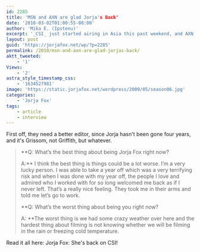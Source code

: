 ```yaml
---
id: 2285
title: 'MSN and AXN are glad Jorja's Back'
date: '2010-03-02T01:00:55-08:00'
author: 'Mika E. (Ipstenu)'
excerpt: '_CSI_ just started airing in Asia this past weekend, and AXN had a quick interview with Jorja about her return.'
layout: post
guid: 'https://jorjafox.net/wp/?p=2285'
permalink: /2010/msn-and-axn-are-glad-jorjas-back/
aktt_tweeted:
    - '1'
Views:
    - '2'
astra_style_timestamp_css:
    - '1634527981'
image: 'https://static.jorjafox.net/wordpress/2009/05/season06.jpg'
categories:
    - 'Jorja Fox'
tags:
    - article
    - interview
---
```


First off, they need a better editor, since Jorja hasn't been gone four years, and it's Grissom, not Griffith, but whatever.

<blockquote>**Q: What’s the best thing about being Jorja Fox right now?

A:** I think the best thing is things could be a lot worse. I’m a very lucky person. I was able to take a year off which was a very terrifying risk and when I was done with my year off, the people I love and admired who I worked with for so long welcomed me back as if I never left. That’s a really nice feeling. They took me in their arms and told me let’s go to work.

**Q: What’s the worst thing about being you right now?

A: **The worst thing is we had some crazy weather over here and the hardest thing about filming is not knowing whether we will be filming in the rain or freezing cold temperature.</blockquote>

Read it all here: Jorja Fox: She's back on CSI!

